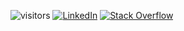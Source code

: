 ![visitors](https://visitor-badge.glitch.me/badge?page_id=shmulik-klein.shmulik-klein&left_color=green&right_color=red)
[![LinkedIn](https://img.shields.io/badge/shmulik--klein-blue?style=flat-square&logo=Linkedin&logoColor=white&link=https://www.linkedin.com/in/shmulik-klein/)](https://www.linkedin.com/in/shmulik-klein/)
[![Stack Overflow](https://img.shields.io/badge/-shmulik--klein-FE7A16?style=flat-square&logo=stack-overflow&logoColor=white)](https://stackoverflow.com/users/2776473/shmulik-klein)
</br>
